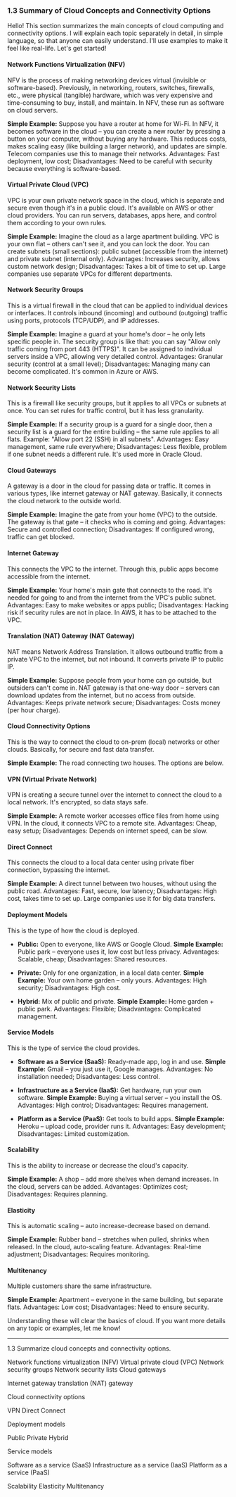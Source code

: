 ### 1.3 Summary of Cloud Concepts and Connectivity Options

Hello! This section summarizes the main concepts of cloud computing and connectivity options. I will explain each topic separately in detail, in simple language, so that anyone can easily understand. I'll use examples to make it feel like real-life. Let's get started!

#### Network Functions Virtualization (NFV)
NFV is the process of making networking devices virtual (invisible or software-based). Previously, in networking, routers, switches, firewalls, etc., were physical (tangible) hardware, which was very expensive and time-consuming to buy, install, and maintain. In NFV, these run as software on cloud servers.

**Simple Example:** Suppose you have a router at home for Wi-Fi. In NFV, it becomes software in the cloud – you can create a new router by pressing a button on your computer, without buying any hardware. This reduces costs, makes scaling easy (like building a larger network), and updates are simple. Telecom companies use this to manage their networks. Advantages: Fast deployment, low cost; Disadvantages: Need to be careful with security because everything is software-based.

#### Virtual Private Cloud (VPC)
VPC is your own private network space in the cloud, which is separate and secure even though it's in a public cloud. It's available on AWS or other cloud providers. You can run servers, databases, apps here, and control them according to your own rules.

**Simple Example:** Imagine the cloud as a large apartment building. VPC is your own flat – others can't see it, and you can lock the door. You can create subnets (small sections): public subnet (accessible from the internet) and private subnet (internal only). Advantages: Increases security, allows custom network design; Disadvantages: Takes a bit of time to set up. Large companies use separate VPCs for different departments.

#### Network Security Groups
This is a virtual firewall in the cloud that can be applied to individual devices or interfaces. It controls inbound (incoming) and outbound (outgoing) traffic using ports, protocols (TCP/UDP), and IP addresses.

**Simple Example:** Imagine a guard at your home's door – he only lets specific people in. The security group is like that: you can say "Allow only traffic coming from port 443 (HTTPS)". It can be assigned to individual servers inside a VPC, allowing very detailed control. Advantages: Granular security (control at a small level); Disadvantages: Managing many can become complicated. It's common in Azure or AWS.

#### Network Security Lists
This is a firewall like security groups, but it applies to all VPCs or subnets at once. You can set rules for traffic control, but it has less granularity.

**Simple Example:** If a security group is a guard for a single door, then a security list is a guard for the entire building – the same rule applies to all flats. Example: "Allow port 22 (SSH) in all subnets". Advantages: Easy management, same rule everywhere; Disadvantages: Less flexible, problem if one subnet needs a different rule. It's used more in Oracle Cloud.

#### Cloud Gateways
A gateway is a door in the cloud for passing data or traffic. It comes in various types, like internet gateway or NAT gateway. Basically, it connects the cloud network to the outside world.

**Simple Example:** Imagine the gate from your home (VPC) to the outside. The gateway is that gate – it checks who is coming and going. Advantages: Secure and controlled connection; Disadvantages: If configured wrong, traffic can get blocked.

#### Internet Gateway
This connects the VPC to the internet. Through this, public apps become accessible from the internet.

**Simple Example:** Your home's main gate that connects to the road. It's needed for going to and from the internet from the VPC's public subnet. Advantages: Easy to make websites or apps public; Disadvantages: Hacking risk if security rules are not in place. In AWS, it has to be attached to the VPC.

#### Translation (NAT) Gateway (NAT Gateway)
NAT means Network Address Translation. It allows outbound traffic from a private VPC to the internet, but not inbound. It converts private IP to public IP.

**Simple Example:** Suppose people from your home can go outside, but outsiders can't come in. NAT gateway is that one-way door – servers can download updates from the internet, but no access from outside. Advantages: Keeps private network secure; Disadvantages: Costs money (per hour charge).

#### Cloud Connectivity Options
This is the way to connect the cloud to on-prem (local) networks or other clouds. Basically, for secure and fast data transfer.

**Simple Example:** The road connecting two houses. The options are below.

#### VPN (Virtual Private Network)
VPN is creating a secure tunnel over the internet to connect the cloud to a local network. It's encrypted, so data stays safe.

**Simple Example:** A remote worker accesses office files from home using VPN. In the cloud, it connects VPC to a remote site. Advantages: Cheap, easy setup; Disadvantages: Depends on internet speed, can be slow.

#### Direct Connect
This connects the cloud to a local data center using private fiber connection, bypassing the internet.

**Simple Example:** A direct tunnel between two houses, without using the public road. Advantages: Fast, secure, low latency; Disadvantages: High cost, takes time to set up. Large companies use it for big data transfers.

#### Deployment Models
This is the type of how the cloud is deployed.

- **Public:** Open to everyone, like AWS or Google Cloud. **Simple Example:** Public park – everyone uses it, low cost but less privacy. Advantages: Scalable, cheap; Disadvantages: Shared resources.
  
- **Private:** Only for one organization, in a local data center. **Simple Example:** Your own home garden – only yours. Advantages: High security; Disadvantages: High cost.

- **Hybrid:** Mix of public and private. **Simple Example:** Home garden + public park. Advantages: Flexible; Disadvantages: Complicated management.

#### Service Models
This is the type of service the cloud provides.

- **Software as a Service (SaaS):** Ready-made app, log in and use. **Simple Example:** Gmail – you just use it, Google manages. Advantages: No installation needed; Disadvantages: Less control.

- **Infrastructure as a Service (IaaS):** Get hardware, run your own software. **Simple Example:** Buying a virtual server – you install the OS. Advantages: High control; Disadvantages: Requires management.

- **Platform as a Service (PaaS):** Get tools to build apps. **Simple Example:** Heroku – upload code, provider runs it. Advantages: Easy development; Disadvantages: Limited customization.

#### Scalability
This is the ability to increase or decrease the cloud's capacity.

**Simple Example:** A shop – add more shelves when demand increases. In the cloud, servers can be added. Advantages: Optimizes cost; Disadvantages: Requires planning.

#### Elasticity
This is automatic scaling – auto increase-decrease based on demand.

**Simple Example:** Rubber band – stretches when pulled, shrinks when released. In the cloud, auto-scaling feature. Advantages: Real-time adjustment; Disadvantages: Requires monitoring.

#### Multitenancy
Multiple customers share the same infrastructure.

**Simple Example:** Apartment – everyone in the same building, but separate flats. Advantages: Low cost; Disadvantages: Need to ensure security.

Understanding these will clear the basics of cloud. If you want more details on any topic or examples, let me know!

---
1.3 Summarize cloud concepts and connectivity options.

Network functions virtualization (NFV)
Virtual private cloud (VPC)
Network security groups
Network security lists
Cloud gateways

Internet gateway translation (NAT) gateway


Cloud connectivity options

VPN
Direct Connect


Deployment models

Public
Private
Hybrid


Service models

Software as a service (SaaS)
Infrastructure as a service (IaaS)
Platform as a service (PaaS)


Scalability
Elasticity
Multitenancy
